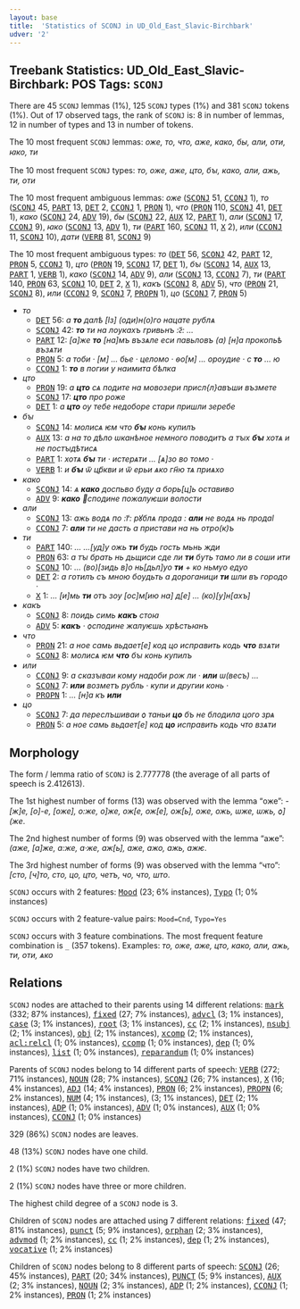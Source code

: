 ```yaml
---
layout: base
title:  'Statistics of SCONJ in UD_Old_East_Slavic-Birchbark'
udver: '2'
---
```


## Treebank Statistics: UD_Old_East_Slavic-Birchbark: POS Tags: `SCONJ`

There are 45 `SCONJ` lemmas (1%), 125 `SCONJ` types (1%) and 381 `SCONJ` tokens (1%).
Out of 17 observed tags, the rank of `SCONJ` is: 8 in number of lemmas, 12 in number of types and 13 in number of tokens.

The 10 most frequent `SCONJ` lemmas: <em>оже, то, что, аже, како, бы, али, оти, ꙗко, ти</em>

The 10 most frequent `SCONJ` types:  <em>то, оже, аже, цто, бꙑ, како, али, ажь, ти, оти</em>

The 10 most frequent ambiguous lemmas: <em>оже</em> (<tt><a href="orv_birchbark-pos-SCONJ.html">SCONJ</a></tt> 51, <tt><a href="orv_birchbark-pos-CCONJ.html">CCONJ</a></tt> 1), <em>то</em> (<tt><a href="orv_birchbark-pos-SCONJ.html">SCONJ</a></tt> 45, <tt><a href="orv_birchbark-pos-PART.html">PART</a></tt> 13, <tt><a href="orv_birchbark-pos-DET.html">DET</a></tt> 2, <tt><a href="orv_birchbark-pos-CCONJ.html">CCONJ</a></tt> 1, <tt><a href="orv_birchbark-pos-PRON.html">PRON</a></tt> 1), <em>что</em> (<tt><a href="orv_birchbark-pos-PRON.html">PRON</a></tt> 110, <tt><a href="orv_birchbark-pos-SCONJ.html">SCONJ</a></tt> 41, <tt><a href="orv_birchbark-pos-DET.html">DET</a></tt> 1), <em>како</em> (<tt><a href="orv_birchbark-pos-SCONJ.html">SCONJ</a></tt> 24, <tt><a href="orv_birchbark-pos-ADV.html">ADV</a></tt> 19), <em>бы</em> (<tt><a href="orv_birchbark-pos-SCONJ.html">SCONJ</a></tt> 22, <tt><a href="orv_birchbark-pos-AUX.html">AUX</a></tt> 12, <tt><a href="orv_birchbark-pos-PART.html">PART</a></tt> 1), <em>али</em> (<tt><a href="orv_birchbark-pos-SCONJ.html">SCONJ</a></tt> 17, <tt><a href="orv_birchbark-pos-CCONJ.html">CCONJ</a></tt> 9), <em>ꙗко</em> (<tt><a href="orv_birchbark-pos-SCONJ.html">SCONJ</a></tt> 13, <tt><a href="orv_birchbark-pos-ADV.html">ADV</a></tt> 1), <em>ти</em> (<tt><a href="orv_birchbark-pos-PART.html">PART</a></tt> 160, <tt><a href="orv_birchbark-pos-SCONJ.html">SCONJ</a></tt> 11, <tt><a href="orv_birchbark-pos-X.html">X</a></tt> 2), <em>или</em> (<tt><a href="orv_birchbark-pos-CCONJ.html">CCONJ</a></tt> 11, <tt><a href="orv_birchbark-pos-SCONJ.html">SCONJ</a></tt> 10), <em>дати</em> (<tt><a href="orv_birchbark-pos-VERB.html">VERB</a></tt> 81, <tt><a href="orv_birchbark-pos-SCONJ.html">SCONJ</a></tt> 9)

The 10 most frequent ambiguous types:  <em>то</em> (<tt><a href="orv_birchbark-pos-DET.html">DET</a></tt> 56, <tt><a href="orv_birchbark-pos-SCONJ.html">SCONJ</a></tt> 42, <tt><a href="orv_birchbark-pos-PART.html">PART</a></tt> 12, <tt><a href="orv_birchbark-pos-PRON.html">PRON</a></tt> 5, <tt><a href="orv_birchbark-pos-CCONJ.html">CCONJ</a></tt> 1), <em>цто</em> (<tt><a href="orv_birchbark-pos-PRON.html">PRON</a></tt> 19, <tt><a href="orv_birchbark-pos-SCONJ.html">SCONJ</a></tt> 17, <tt><a href="orv_birchbark-pos-DET.html">DET</a></tt> 1), <em>бꙑ</em> (<tt><a href="orv_birchbark-pos-SCONJ.html">SCONJ</a></tt> 14, <tt><a href="orv_birchbark-pos-AUX.html">AUX</a></tt> 13, <tt><a href="orv_birchbark-pos-PART.html">PART</a></tt> 1, <tt><a href="orv_birchbark-pos-VERB.html">VERB</a></tt> 1), <em>како</em> (<tt><a href="orv_birchbark-pos-SCONJ.html">SCONJ</a></tt> 14, <tt><a href="orv_birchbark-pos-ADV.html">ADV</a></tt> 9), <em>али</em> (<tt><a href="orv_birchbark-pos-SCONJ.html">SCONJ</a></tt> 13, <tt><a href="orv_birchbark-pos-CCONJ.html">CCONJ</a></tt> 7), <em>ти</em> (<tt><a href="orv_birchbark-pos-PART.html">PART</a></tt> 140, <tt><a href="orv_birchbark-pos-PRON.html">PRON</a></tt> 63, <tt><a href="orv_birchbark-pos-SCONJ.html">SCONJ</a></tt> 10, <tt><a href="orv_birchbark-pos-DET.html">DET</a></tt> 2, <tt><a href="orv_birchbark-pos-X.html">X</a></tt> 1), <em>какъ</em> (<tt><a href="orv_birchbark-pos-SCONJ.html">SCONJ</a></tt> 8, <tt><a href="orv_birchbark-pos-ADV.html">ADV</a></tt> 5), <em>что</em> (<tt><a href="orv_birchbark-pos-PRON.html">PRON</a></tt> 21, <tt><a href="orv_birchbark-pos-SCONJ.html">SCONJ</a></tt> 8), <em>или</em> (<tt><a href="orv_birchbark-pos-CCONJ.html">CCONJ</a></tt> 9, <tt><a href="orv_birchbark-pos-SCONJ.html">SCONJ</a></tt> 7, <tt><a href="orv_birchbark-pos-PROPN.html">PROPN</a></tt> 1), <em>цо</em> (<tt><a href="orv_birchbark-pos-SCONJ.html">SCONJ</a></tt> 7, <tt><a href="orv_birchbark-pos-PRON.html">PRON</a></tt> 5)


* <em>то</em>
  * <tt><a href="orv_birchbark-pos-DET.html">DET</a></tt> 56: <em>а <b>то</b> далѣ [ӏз] (оди)н(о)<lbr/>го нацате рублѧ</em>
  * <tt><a href="orv_birchbark-pos-SCONJ.html">SCONJ</a></tt> 42: <em><b>то</b> ти на лѹкахъ гривьнъ :ꙅ҃: …</em>
  * <tt><a href="orv_birchbark-pos-PART.html">PART</a></tt> 12: <em>[а]же <b>то</b> [на]мъ възѧле еси павьловъ (а) [н]а прокопьѣ възѧти</em>
  * <tt><a href="orv_birchbark-pos-PRON.html">PRON</a></tt> 5: <em>а тоби · [м] … бье · целомо · ѳо[м] … орѹдие · с <b>то</b> … ю</em>
  * <tt><a href="orv_birchbark-pos-CCONJ.html">CCONJ</a></tt> 1: <em><b>то</b> в погии у наимита бѣ<lbr/>лка</em>
* <em>цто</em>
  * <tt><a href="orv_birchbark-pos-PRON.html">PRON</a></tt> 19: <em>а <b>цто</b> сѧ подите на мовозери присл{л}а<lbr/>въши възмете</em>
  * <tt><a href="orv_birchbark-pos-SCONJ.html">SCONJ</a></tt> 17: <em><b>цто</b> про роже</em>
  * <tt><a href="orv_birchbark-pos-DET.html">DET</a></tt> 1: <em>а <b>цто</b> ѹ тебе недоборе стари пришли зеребе</em>
* <em>бꙑ</em>
  * <tt><a href="orv_birchbark-pos-SCONJ.html">SCONJ</a></tt> 14: <em>молисѧ ѥм что <b>бꙑ</b> конь купилъ</em>
  * <tt><a href="orv_birchbark-pos-AUX.html">AUX</a></tt> 13: <em>а на то дѣло ѡканѣное немного поводитъ а тꙑх <b>бꙑ</b> хотѧ и не постꙑдѣтисѧ</em>
  * <tt><a href="orv_birchbark-pos-PART.html">PART</a></tt> 1: <em>хотѧ <b>бꙑ</b> ти · истерѧти … [ѧ]зо во томо ·</em>
  * <tt><a href="orv_birchbark-pos-VERB.html">VERB</a></tt> 1: <em>и <b>бꙑ</b> ѿ цр҃кви и ѿ ерьи ѧко гн҃ю тѧ приѧхо</em>
* <em>како</em>
  * <tt><a href="orv_birchbark-pos-SCONJ.html">SCONJ</a></tt> 14: <em>ѧ <b>како</b> доспьво буду а борь[ц]ь оставиво</em>
  * <tt><a href="orv_birchbark-pos-ADV.html">ADV</a></tt> 9: <em><b>како</b> сподине по<lbr/>жалуѥши волости</em>
* <em>али</em>
  * <tt><a href="orv_birchbark-pos-SCONJ.html">SCONJ</a></tt> 13: <em>ажь водѧ по :г҃: рꙋблѧ про<lbr/>да : <b>али</b> не водѧ нь продаӏ</em>
  * <tt><a href="orv_birchbark-pos-CCONJ.html">CCONJ</a></tt> 7: <em><b>али</b> ти не дасть а пристави на нь отро<lbr/>(к)ъ</em>
* <em>ти</em>
  * <tt><a href="orv_birchbark-pos-PART.html">PART</a></tt> 140: <em>… …[уд]у ожь <b>ти</b> будь гость мьнь жди</em>
  * <tt><a href="orv_birchbark-pos-PRON.html">PRON</a></tt> 63: <em>а тꙑ брать нь дь<lbr/>щиси сде ли <b>ти</b> буть тамо ли в соши ити</em>
  * <tt><a href="orv_birchbark-pos-SCONJ.html">SCONJ</a></tt> 10: <em>… (во)<lbr/>[зидь в]о нь[дьл]уо <b>ти</b> + ко ньмуо едуо</em>
  * <tt><a href="orv_birchbark-pos-DET.html">DET</a></tt> 2: <em>а готилъ съ мною бѹдьть а дороганици <b>ти</b> шли въ городо ·</em>
  * <tt><a href="orv_birchbark-pos-X.html">X</a></tt> 1: <em>… [и]мь <b>ти</b> отъ зѹ [ос]м[ию на] д[е] … (ко)[у]н[ахъ]</em>
* <em>какъ</em>
  * <tt><a href="orv_birchbark-pos-SCONJ.html">SCONJ</a></tt> 8: <em>по<lbr/>идь симь <b>какъ</b> стоꙗ</em>
  * <tt><a href="orv_birchbark-pos-ADV.html">ADV</a></tt> 5: <em><b>какъ</b> · ѻспо<lbr/>дине жалуѥшь хрѣстьꙗнъ</em>
* <em>что</em>
  * <tt><a href="orv_birchbark-pos-PRON.html">PRON</a></tt> 21: <em>а ное самь вьдает[е] код цо исправить кодь <b>что</b> взѧти</em>
  * <tt><a href="orv_birchbark-pos-SCONJ.html">SCONJ</a></tt> 8: <em>молисѧ ѥм <b>что</b> бꙑ конь купилъ</em>
* <em>или</em>
  * <tt><a href="orv_birchbark-pos-CCONJ.html">CCONJ</a></tt> 9: <em>а сказꙑваи кому надоби рож ли · <b>или</b> ѡ<lbr/>(весъ) …</em>
  * <tt><a href="orv_birchbark-pos-SCONJ.html">SCONJ</a></tt> 7: <em><b>или</b> возметъ рубль · купи и другии конь ·</em>
  * <tt><a href="orv_birchbark-pos-PROPN.html">PROPN</a></tt> 1: <em>… [н]а къ <b>или</b></em>
* <em>цо</em>
  * <tt><a href="orv_birchbark-pos-SCONJ.html">SCONJ</a></tt> 7: <em>да переслъшиваи ѻ таньи <b>цо</b> бъ не б<lbr/>лодила цого зрѧ</em>
  * <tt><a href="orv_birchbark-pos-PRON.html">PRON</a></tt> 5: <em>а ное самь вьдает[е] код <b>цо</b> исправить кодь что взѧти</em>

## Morphology

The form / lemma ratio of `SCONJ` is 2.777778 (the average of all parts of speech is 2.412613).

The 1st highest number of forms (13) was observed with the lemma “оже”: <em>-[ж]е, [о]-е, [оже], о:же, о]же, ож[е, ож[е], ож[ь], оже, ожь, ѡже, ѡжь, ѻ](же</em>.

The 2nd highest number of forms (9) was observed with the lemma “аже”: <em>(аже, [а]же, а:же, а·же, аж[ь], аже, ажо, ажь, ажѥ</em>.

The 3rd highest number of forms (9) was observed with the lemma “что”: <em>[сто, [ч]то, сто, цо, цто, че<lbr/>тъ, чо, что, што</em>.

`SCONJ` occurs with 2 features: <tt><a href="orv_birchbark-feat-Mood.html">Mood</a></tt> (23; 6% instances), <tt><a href="orv_birchbark-feat-Typo.html">Typo</a></tt> (1; 0% instances)

`SCONJ` occurs with 2 feature-value pairs: `Mood=Cnd`, `Typo=Yes`

`SCONJ` occurs with 3 feature combinations.
The most frequent feature combination is `_` (357 tokens).
Examples: <em>то, оже, аже, цто, како, али, ажь, ти, оти, ѧко</em>


## Relations

`SCONJ` nodes are attached to their parents using 14 different relations: <tt><a href="orv_birchbark-dep-mark.html">mark</a></tt> (332; 87% instances), <tt><a href="orv_birchbark-dep-fixed.html">fixed</a></tt> (27; 7% instances), <tt><a href="orv_birchbark-dep-advcl.html">advcl</a></tt> (3; 1% instances), <tt><a href="orv_birchbark-dep-case.html">case</a></tt> (3; 1% instances), <tt><a href="orv_birchbark-dep-root.html">root</a></tt> (3; 1% instances), <tt><a href="orv_birchbark-dep-cc.html">cc</a></tt> (2; 1% instances), <tt><a href="orv_birchbark-dep-nsubj.html">nsubj</a></tt> (2; 1% instances), <tt><a href="orv_birchbark-dep-obj.html">obj</a></tt> (2; 1% instances), <tt><a href="orv_birchbark-dep-xcomp.html">xcomp</a></tt> (2; 1% instances), <tt><a href="orv_birchbark-dep-acl-relcl.html">acl:relcl</a></tt> (1; 0% instances), <tt><a href="orv_birchbark-dep-ccomp.html">ccomp</a></tt> (1; 0% instances), <tt><a href="orv_birchbark-dep-dep.html">dep</a></tt> (1; 0% instances), <tt><a href="orv_birchbark-dep-list.html">list</a></tt> (1; 0% instances), <tt><a href="orv_birchbark-dep-reparandum.html">reparandum</a></tt> (1; 0% instances)

Parents of `SCONJ` nodes belong to 14 different parts of speech: <tt><a href="orv_birchbark-pos-VERB.html">VERB</a></tt> (272; 71% instances), <tt><a href="orv_birchbark-pos-NOUN.html">NOUN</a></tt> (28; 7% instances), <tt><a href="orv_birchbark-pos-SCONJ.html">SCONJ</a></tt> (26; 7% instances), <tt><a href="orv_birchbark-pos-X.html">X</a></tt> (16; 4% instances), <tt><a href="orv_birchbark-pos-ADJ.html">ADJ</a></tt> (14; 4% instances), <tt><a href="orv_birchbark-pos-PRON.html">PRON</a></tt> (6; 2% instances), <tt><a href="orv_birchbark-pos-PROPN.html">PROPN</a></tt> (6; 2% instances), <tt><a href="orv_birchbark-pos-NUM.html">NUM</a></tt> (4; 1% instances),  (3; 1% instances), <tt><a href="orv_birchbark-pos-DET.html">DET</a></tt> (2; 1% instances), <tt><a href="orv_birchbark-pos-ADP.html">ADP</a></tt> (1; 0% instances), <tt><a href="orv_birchbark-pos-ADV.html">ADV</a></tt> (1; 0% instances), <tt><a href="orv_birchbark-pos-AUX.html">AUX</a></tt> (1; 0% instances), <tt><a href="orv_birchbark-pos-CCONJ.html">CCONJ</a></tt> (1; 0% instances)

329 (86%) `SCONJ` nodes are leaves.

48 (13%) `SCONJ` nodes have one child.

2 (1%) `SCONJ` nodes have two children.

2 (1%) `SCONJ` nodes have three or more children.

The highest child degree of a `SCONJ` node is 3.

Children of `SCONJ` nodes are attached using 7 different relations: <tt><a href="orv_birchbark-dep-fixed.html">fixed</a></tt> (47; 81% instances), <tt><a href="orv_birchbark-dep-punct.html">punct</a></tt> (5; 9% instances), <tt><a href="orv_birchbark-dep-orphan.html">orphan</a></tt> (2; 3% instances), <tt><a href="orv_birchbark-dep-advmod.html">advmod</a></tt> (1; 2% instances), <tt><a href="orv_birchbark-dep-cc.html">cc</a></tt> (1; 2% instances), <tt><a href="orv_birchbark-dep-dep.html">dep</a></tt> (1; 2% instances), <tt><a href="orv_birchbark-dep-vocative.html">vocative</a></tt> (1; 2% instances)

Children of `SCONJ` nodes belong to 8 different parts of speech: <tt><a href="orv_birchbark-pos-SCONJ.html">SCONJ</a></tt> (26; 45% instances), <tt><a href="orv_birchbark-pos-PART.html">PART</a></tt> (20; 34% instances), <tt><a href="orv_birchbark-pos-PUNCT.html">PUNCT</a></tt> (5; 9% instances), <tt><a href="orv_birchbark-pos-AUX.html">AUX</a></tt> (2; 3% instances), <tt><a href="orv_birchbark-pos-NOUN.html">NOUN</a></tt> (2; 3% instances), <tt><a href="orv_birchbark-pos-ADP.html">ADP</a></tt> (1; 2% instances), <tt><a href="orv_birchbark-pos-CCONJ.html">CCONJ</a></tt> (1; 2% instances), <tt><a href="orv_birchbark-pos-PRON.html">PRON</a></tt> (1; 2% instances)

